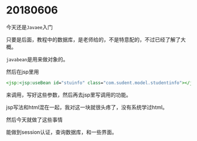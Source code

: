 # 20180606

今天还是`Javaee`入门

只要是后面，教程中的数据库，是老师给的，不是特意配的，不过已经了解了大概。

`javabean`是用来做对象的。

然后在jsp里用

```jsp
<jsp:<jsp:useBean id="stuinfo" class="com.sudent.model.studentinfo"></jsp:useBean>
```

来调用，写好这些参数，然后再去jsp里写调用的功能。

jsp写法和html混在一起，我对这一块就很头疼了，没有系统学过html。

然后今天就做了这些事情

能做到session认证，查询数据库，和一些界面。